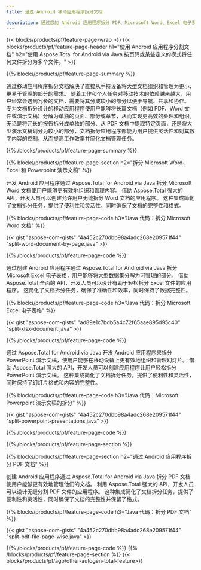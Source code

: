 ```yaml
---
title: 通过 Android 移动应用程序拆分文档 

description: 通过您的 Android 应用程序拆分 PDF、Microsoft Word、Excel 电子表格和 PowerPoint 演示文稿。 按页码或某些预定义模式拆分文档。
---
```


{{< blocks/products/pf/feature-page-wrap >}}
{{< blocks/products/pf/feature-page-header h1="使用 Android 应用程序分割文档" h2="使用 Aspose.Total for Android via Java 按页码或某些定义的模式将任何文件拆分为多个文件。" >}}

{{% blocks/products/pf/feature-page-summary %}}

通过移动应用程序拆分文档解决了直接从手持设备将大型文档组织和管理为更小、更易于管理的部分的需求。 随着工作和个人任务对移动技术的依赖越来越大，用户经常会遇到冗长的文档，需要将其分成较小的部分以便于导航、共享和协作。 专为文档拆分设计的移动应用程序使用户能够将长篇文档（例如 PDF、Word 文件或演示文稿）分解为单独的页面、部分或章节，从而实现更高效的处理和组织。 无论是将冗长的报告拆分成单独的部分、从 PDF 文档中提取特定页面，还是将大型演示文稿划分为较小的部分，文档拆分应用程序都能为用户提供灵活性和对其数字内容的控制，从而提高工作效率并简化文档管理任务。

{{% /blocks/products/pf/feature-page-summary  %}}

{{% blocks/products/pf/feature-page-section  h2="拆分 Microsoft Word、Excel 和 Powerpoint 演示文稿" %}}

开发 Android 应用程序通过 Aspose.Total for Android via Java 拆分 Microsoft Word 文档使用户能够更有效地组织和管理内容。 借助 Aspose.Total 强大的 API，开发人员可以创建允许用户无缝拆分 Word 文档的应用程序。 这种集成简化了文档拆分任务，提供了便利性和灵活性，同时确保了文档的完整性和格式。

{{% blocks/products/pf/feature-page-code h3="Java 代码：拆分 Microsoft Word 文档" %}}

{{< gist "aspose-com-gists" "4a452c270dbb98a4adc268e209571f44" "split-word-document-by-page.java" >}}

{{% /blocks/products/pf/feature-page-code  %}}

通过创建 Android 应用程序通过 Aspose.Total for Android via Java 拆分 Microsoft Excel 电子表格，用户能够将大型数据集分解为可管理的部分。 借助 Aspose.Total 全面的 API，开发人员可以设计有助于轻松拆分 Excel 文件的应用程序。 这简化了文档拆分任务，确保了准确性和效率，同时保持了数据完整性。


{{% blocks/products/pf/feature-page-code h3="Java 代码：拆分 Microsoft Excel 电子表格" %}}

{{< gist "aspose-com-gists" "ad89e1c7bdb5a4c72f65aae895d95c40" "split-xlsx-document.java" >}}

{{% /blocks/products/pf/feature-page-code  %}}

通过 Aspose.Total for Android via Java 开发 Android 应用程序来拆分 PowerPoint 演示文稿，使用户能够在移动设备上更有效地组织和管理幻灯片。 借助 Aspose.Total 强大的 API，开发人员可以创建应用程序让用户轻松拆分 PowerPoint 演示文稿。 这种集成简化了文档拆分任务，提供了便利性和灵活性，同时保持了幻灯片格式和内容的完整性。

{{% blocks/products/pf/feature-page-code h3="Java 代码：Microsoft Powerpoint 演示文稿的拆分" %}}

{{< gist "aspose-com-gists" "4a452c270dbb98a4adc268e209571f44" "split-powerpoint-presentations.java" >}}

{{% /blocks/products/pf/feature-page-code  %}}

{{% /blocks/products/pf/feature-page-section %}}

{{% blocks/products/pf/feature-page-section  h2="通过 Android 应用程序拆分 PDF 文档" %}}

创建 Android 应用程序通过 Aspose.Total for Android via Java 拆分 PDF 文档使用户能够更有效地管理他们的文档。 利用 Aspose.Total 强大的 API，开发人员可以设计无缝分割 PDF 文件的应用程序。 这种集成简化了文档拆分任务，提供了便利性和灵活性，同时确保了文档的完整性并保留了格式。

{{% blocks/products/pf/feature-page-code h3="Java 代码：拆分 PDF 文档" %}}

{{< gist "aspose-com-gists" "4a452c270dbb98a4adc268e209571f44" "split-pdf-file-page-wise.java" >}}

{{% /blocks/products/pf/feature-page-code  %}}
{{% /blocks/products/pf/feature-page-section %}}
{{< blocks/products/pf/agp/other-autogen-total-feature>}}